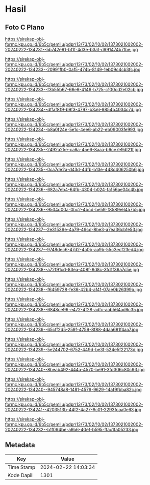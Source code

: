 # Hasil

## Foto C Plano

https://sirekap-obj-formc.kpu.go.id/6b5c/pemilu/pdpr/13/73/02/10/02/1373021002002-20240222-134231--5b742e91-bf1f-4d3e-b3a1-d991474b7fbe.jpg

https://sirekap-obj-formc.kpu.go.id/6b5c/pemilu/pdpr/13/73/02/10/02/1373021002002-20240222-134233--20991fb0-0af5-474b-8149-1eb09c4cb3fc.jpg

https://sirekap-obj-formc.kpu.go.id/6b5c/pemilu/pdpr/13/73/02/10/02/1373021002002-20240222-134233--f3b55b67-66e6-4146-b725-c100cd2e02cb.jpg

https://sirekap-obj-formc.kpu.go.id/6b5c/pemilu/pdpr/13/73/02/10/02/1373021002002-20240222-134234--dffaf8f9-b9f3-4797-b3a6-9854b4034c7d.jpg

https://sirekap-obj-formc.kpu.go.id/6b5c/pemilu/pdpr/13/73/02/10/02/1373021002002-20240222-134234--b8a0f24e-5e1c-4ee6-ab22-eb09003fe993.jpg

https://sirekap-obj-formc.kpu.go.id/6b5c/pemilu/pdpr/13/73/02/10/02/1373021002002-20240222-134235--2492a25e-ca6a-45e6-8aaa-b6ce7e9df21f.jpg

https://sirekap-obj-formc.kpu.go.id/6b5c/pemilu/pdpr/13/73/02/10/02/1373021002002-20240222-134235--0ca7de2a-d43d-4dfb-b13e-448c406250b6.jpg

https://sirekap-obj-formc.kpu.go.id/6b5c/pemilu/pdpr/13/73/02/10/02/1373021002002-20240222-134236--682a7eb4-64fb-4304-b024-fa156ae04c4b.jpg

https://sirekap-obj-formc.kpu.go.id/6b5c/pemilu/pdpr/13/73/02/10/02/1373021002002-20240222-134236--9504d00a-0bc2-4bcd-be59-f8589e6457b5.jpg

https://sirekap-obj-formc.kpu.go.id/6b5c/pemilu/pdpr/13/73/02/10/02/1373021002002-20240222-134237--2e31539e-4a79-49cd-8be3-a7ea36cb1e53.jpg

https://sirekap-obj-formc.kpu.go.id/6b5c/pemilu/pdpr/13/73/02/10/02/1373021002002-20240222-134237--9748dec6-47d2-4a0b-aa9b-55c3ecf23ed4.jpg

https://sirekap-obj-formc.kpu.go.id/6b5c/pemilu/pdpr/13/73/02/10/02/1373021002002-20240222-134238--a72f91cd-83ea-408f-8d8c-3fd1f39a7c5e.jpg

https://sirekap-obj-formc.kpu.go.id/6b5c/pemilu/pdpr/13/73/02/10/02/1373021002002-20240222-134238--f6459728-fe36-42b4-af41-07ae0b26399b.jpg

https://sirekap-obj-formc.kpu.go.id/6b5c/pemilu/pdpr/13/73/02/10/02/1373021002002-20240222-134238--6848ce96-e472-4f28-adfc-aab564ad6c35.jpg

https://sirekap-obj-formc.kpu.go.id/6b5c/pemilu/pdpr/13/73/02/10/02/1373021002002-20240222-134239--65cff2d5-259f-4759-8f88-4daa681f4aa7.jpg

https://sirekap-obj-formc.kpu.go.id/6b5c/pemilu/pdpr/13/73/02/10/02/1373021002002-20240222-134239--5e244702-6752-449d-be3f-524e5f22173d.jpg

https://sirekap-obj-formc.kpu.go.id/6b5c/pemilu/pdpr/13/73/02/10/02/1373021002002-20240222-134240--8beab492-444a-4570-be91-3fd306c80c93.jpg

https://sirekap-obj-formc.kpu.go.id/6b5c/pemilu/pdpr/13/73/02/10/02/1373021002002-20240222-134240--945748a8-1481-4579-9629-14af9fbba82c.jpg

https://sirekap-obj-formc.kpu.go.id/6b5c/pemilu/pdpr/13/73/02/10/02/1373021002002-20240222-134241--4203513b-44f2-4a27-9c01-2293fcaa0e63.jpg

https://sirekap-obj-formc.kpu.go.id/6b5c/pemilu/pdpr/13/73/02/10/02/1373021002002-20240222-134232--b1f094be-a9b6-40ef-b595-ffac1fa05233.jpg


## Metadata

| Key        | Value               |
| ---------- | ------------------- |
| Time Stamp | 2024-02-22 14:03:34 |
| Kode Dapil | 1301                |




